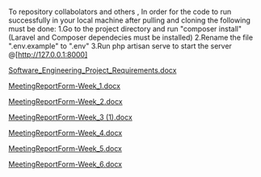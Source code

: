 To repository collabolators and others , In order for the code to run successfully in your local machine after pulling and cloning the following must be done:
1.Go to the project directory and run "composer install" (Laravel and Composer dependecies must be installed)
2.Rename the file ".env.example" to ".env"
3.Run php artisan serve to start the server @[http://127.0.0.1:8000]

[Software_Engineering_Project_Requirements.docx](https://github.com/JonKurmaku/Software-Engineering-Project/files/15214567/Software_Engineering_Project_Requirements.docx)

[MeetingReportForm-Week_1.docx](https://github.com/JonKurmaku/Software-Engineering-Project/files/15084382/MeetingReportForm-Week_1.docx)

[MeetingReportForm-Week_2.docx](https://github.com/JonKurmaku/Software-Engineering-Project/files/15276132/MeetingReportForm-Week_2.docx)

[MeetingReportForm-Week_3 (1).docx](https://github.com/JonKurmaku/Software-Engineering-Project/files/15276251/MeetingReportForm-Week_3.1.docx)


[MeetingReportForm-Week_4.docx](https://github.com/JonKurmaku/Software-Engineering-Project/files/15084386/MeetingReportForm-Week_4.docx)

[MeetingReportForm-Week_5.docx](https://github.com/JonKurmaku/Software-Engineering-Project/files/15084387/MeetingReportForm-Week_5.docx)


[MeetingReportForm-Week_6.docx](https://github.com/JonKurmaku/Software-Engineering-Project/files/15276265/MeetingReportForm-Week_6.docx)
